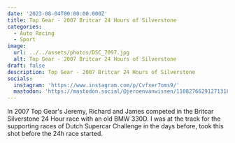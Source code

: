 ```yaml
---
date: '2023-08-04T00:00:00.000Z'
title: Top Gear - 2007 Britcar 24 Hours of Silverstone
categories:
  - Auto Racing
  - Sport
image:
  url: ../../assets/photos/DSC_7097.jpg
  alt: Top Gear - 2007 Britcar 24 Hours of Silverstone
draft: false
description: Top Gear - 2007 Britcar 24 Hours of Silverstone
socials:
  instagram: 'https://www.instagram.com/p/Cvfxer7oms9/'
  mastodon: 'https://mastodon.social/@jeroenvanwissen/110827662912713185'
---
```


In 2007 Top Gear's Jeremy, Richard and James competed in the Britcar Silverstone 24 Hour race with an old BMW 330D. I was at the track for the supporting races of Dutch Supercar Challenge in the days before, took this shot before the 24h race started.
